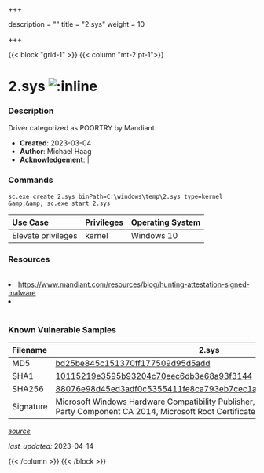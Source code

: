 +++

description = ""
title = "2.sys"
weight = 10

+++


{{< block "grid-1" >}}
{{< column "mt-2 pt-1">}}


# 2.sys ![:inline](/images/twitter_verified.png) 


### Description

Driver categorized as POORTRY by Mandiant.

- **Created**: 2023-03-04
- **Author**: Michael Haag
- **Acknowledgement**:  | [](https://twitter.com/)

### Commands

```
sc.exe create 2.sys binPath=C:\windows\temp\2.sys type=kernel &amp;&amp; sc.exe start 2.sys
```

| Use Case | Privileges | Operating System | 
|:---- | ---- | ---- |
| Elevate privileges | kernel | Windows 10 |

### Resources
<br>
<li><a href="https://www.mandiant.com/resources/blog/hunting-attestation-signed-malware">https://www.mandiant.com/resources/blog/hunting-attestation-signed-malware</a></li>
<li><a href=""></a></li>
<br>

### Known Vulnerable Samples

| Filename | 2.sys |
|:---- | ---- | 
| MD5 | <a href="https://www.virustotal.com/gui/file/bd25be845c151370ff177509d95d5add">bd25be845c151370ff177509d95d5add</a> |
| SHA1 | <a href="https://www.virustotal.com/gui/file/10115219e3595b93204c70eec6db3e68a93f3144">10115219e3595b93204c70eec6db3e68a93f3144</a> |
| SHA256 | <a href="https://www.virustotal.com/gui/file/88076e98d45ed3adf0c5355411fe8ca793eb7cec1a1c61f5e1ec337eae267463">88076e98d45ed3adf0c5355411fe8ca793eb7cec1a1c61f5e1ec337eae267463</a> |
| Signature | Microsoft Windows Hardware Compatibility Publisher, Microsoft Windows Third Party Component CA 2014, Microsoft Root Certificate Authority 2010   |


[*source*](https://github.com/magicsword-io/LOLDrivers/tree/main/yaml/2.yaml)

*last_updated:* 2023-04-14








{{< /column >}}
{{< /block >}}
